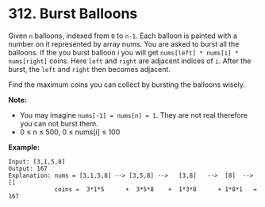 # 312. Burst Balloons

Given `n` balloons, indexed from `0` to `n-1`. Each balloon is painted with a number on it represented by array nums. You are asked to burst all the balloons. If the you burst balloon i you will get `nums[left] * nums[i] * nums[right]` coins. Here `left` and `right` are adjacent indices of `i`. After the burst, the `left` and `right` then becomes adjacent.

Find the maximum coins you can collect by bursting the balloons wisely.

**Note:**
- You may imagine `nums[-1] = nums[n] = 1`. They are not real therefore you can not burst them.
- 0 ≤ n ≤ 500, 0 ≤ nums[i] ≤ 100

**Example:**
```
Input: [3,1,5,8]
Output: 167
Explanation: nums = [3,1,5,8] --> [3,5,8] -->   [3,8]   -->  [8]  --> []
             coins =  3*1*5      +  3*5*8    +  1*3*8      + 1*8*1   = 167
```
